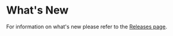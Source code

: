 # What's New

For information on what's new please refer to the [Releases page](https://github.com/Azure/alz-oracle/releases).
